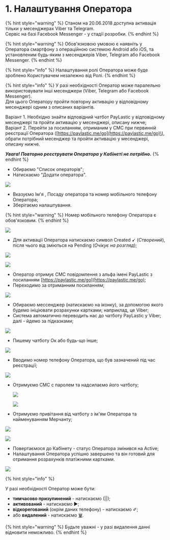 # 1. Налаштування Оператора

{% hint style="warning" %}
Станом на 20.06.2018 доступна активація тільки у месенджерах Viber та Telegram.  
Сервіс на базі Facebook Messenger - у стадії розробки.
{% endhint %}

{% hint style="warning" %}
Обов'язковою умовою є наявніть у Оператора смартфону з операційною системою Android або iOS, та установленим будь-яким з месенджерів Viber, Telegram або Facebook Messenger.
{% endhint %}

{% hint style="info" %}
Налаштування ролі Оператора може буде зроблено Користувачем незалежно від Ролі.
{% endhint %}

{% hint style="info" %}
У разі необхідності Оператор може паралельно використовувати інші месенджери \(Viber, Telegram або Facebook Messenger\).  
Для цього Оператору пройти повторну активацію у відповідному месенджері одним з описаних варіантів.

Варіант 1. Необхідно знайти відповідний чатбот PayLastic у відповідному месенджері та пройти активацію у месенджері, описану нижче;  
Варіант 2. Перейти за посиланням, отриманим у СМС при первинній реєстрації Оператора \([https://paylastic.me/go](https://paylastic.me/go)\), обрати потрібний месенджер та пройти активацію у месенджері, описану нижче.

_**Увага! Повторно реєструвати Оператора у Кабінеті не потрібно.**_
{% endhint %}

* Обираємо "Список операторів";
* Натискаємо "Додати оператора".

![](../.gitbook/assets/image-29.png)

* Вказуємо Ім'я , Посаду оператора та номер мобільного телефону Оператора; 
* Зберігаємо налаштування.

{% hint style="warning" %}
Номер мобільного телефону Оператора є обов'язковим.
{% endhint %}

![](../.gitbook/assets/image-53.png)

* Для активації Оператора натискаємо символ Created ➹ \(_Створений_\), після чього від зміються на Pending \(_Очікує на розгляд_\);

![](../.gitbook/assets/image-46.png)

![](../.gitbook/assets/image-12.png)

* Оператор отримує СМС повідомлення з альфа імені PayLastic з посиланням  [https://paylastic.me/go](https://paylastic.me/go); 
* Переходимо за отриманним посиланням;

![](../.gitbook/assets/image-18.png)

* Обираємо мессенджер \(натискаємо на іконку\), за допомогою якого будемо ініціювати розрахунки картками; наприклад, це Viber;
* Система автоматично переводить нас до чатботу PayLastic у Viber; далі - йдемо за підказками;

![](../.gitbook/assets/image-42.png)

* Пишему чатботу Ок або будь-що інше;

![](../.gitbook/assets/image-51.png)

* Вводимо номер телефону Оператора, що був зазначений під час реєстрації;

![](../.gitbook/assets/image-16.png)

* Отримуємо СМС с паролем та надсилаємо його чатботу;

  ![](../.gitbook/assets/image-7.png)

  ![](../.gitbook/assets/image-23.png)

* Отримуємо привітання від чатботу з ім'ям Оператора та найменуванням Мерчанту;

![](../.gitbook/assets/image-25.png)

![](../.gitbook/assets/image-9.png)

* Повертаємося до Кабінету - статус Оператора змінився на Active;
* Налаштування Оператора успішно завершено та він готовий для отримання розрахунків платіжними картками.

![](../.gitbook/assets/image.png)

{% hint style="info" %}

У разі необхідності Оператор може бути:

* **тимчасово призупинений** - натискаємо \(\|\|\);  
* **активований** -  натискаємо ▶;  
* **відкорегований** \(окрім даних телефону\) - натискаємо ✐;   
* або **видалений** - натискаємо  [🗑](http://graphemica.com/🗑).

{% hint style="warning" %}
Будьте уважні - у разі видалення данні відновити неможливо.
{% endhint %}

